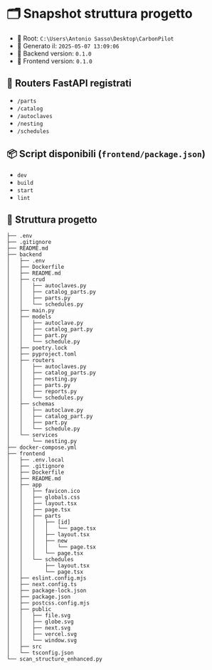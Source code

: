 # 🗂️ Snapshot struttura progetto

- 📍 Root: `C:\Users\Antonio Sasso\Desktop\CarbonPilot`
- 📆 Generato il: `2025-05-07 13:09:06`
- 🧩 Backend version: `0.1.0`
- 🧩 Frontend version: `0.1.0`

## 🔁 Routers FastAPI registrati
- `/parts`
- `/catalog`
- `/autoclaves`
- `/nesting`
- `/schedules`

## 📦 Script disponibili (`frontend/package.json`)
- `dev`
- `build`
- `start`
- `lint`

## 📂 Struttura progetto
```
├── .env
├── .gitignore
├── README.md
├── backend
│   ├── .env
│   ├── Dockerfile
│   ├── README.md
│   ├── crud
│   │   ├── autoclaves.py
│   │   ├── catalog_parts.py
│   │   ├── parts.py
│   │   └── schedules.py
│   ├── main.py
│   ├── models
│   │   ├── autoclave.py
│   │   ├── catalog_part.py
│   │   ├── part.py
│   │   └── schedule.py
│   ├── poetry.lock
│   ├── pyproject.toml
│   ├── routers
│   │   ├── autoclaves.py
│   │   ├── catalog_parts.py
│   │   ├── nesting.py
│   │   ├── parts.py
│   │   ├── reports.py
│   │   └── schedules.py
│   ├── schemas
│   │   ├── autoclave.py
│   │   ├── catalog_part.py
│   │   ├── part.py
│   │   └── schedule.py
│   └── services
│       └── nesting.py
├── docker-compose.yml
├── frontend
│   ├── .env.local
│   ├── .gitignore
│   ├── Dockerfile
│   ├── README.md
│   ├── app
│   │   ├── favicon.ico
│   │   ├── globals.css
│   │   ├── layout.tsx
│   │   ├── page.tsx
│   │   ├── parts
│   │   │   ├── [id]
│   │   │   │   └── page.tsx
│   │   │   ├── layout.tsx
│   │   │   ├── new
│   │   │   │   └── page.tsx
│   │   │   └── page.tsx
│   │   └── schedules
│   │       ├── layout.tsx
│   │       └── page.tsx
│   ├── eslint.config.mjs
│   ├── next.config.ts
│   ├── package-lock.json
│   ├── package.json
│   ├── postcss.config.mjs
│   ├── public
│   │   ├── file.svg
│   │   ├── globe.svg
│   │   ├── next.svg
│   │   ├── vercel.svg
│   │   └── window.svg
│   ├── src
│   └── tsconfig.json
└── scan_structure_enhanced.py
```
